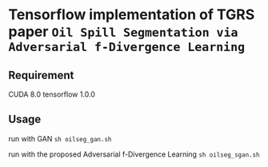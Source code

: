 # Tensorflow implementation of TGRS paper ```Oil Spill Segmentation via Adversarial f-Divergence Learning```

## Requirement
  CUDA 8.0
  tensorflow 1.0.0

## Usage
  run with  GAN
  ```sh oilseg_gan.sh```

  run with the proposed Adversarial f-Divergence Learning
  ```sh oilseg_sgan.sh``` 
